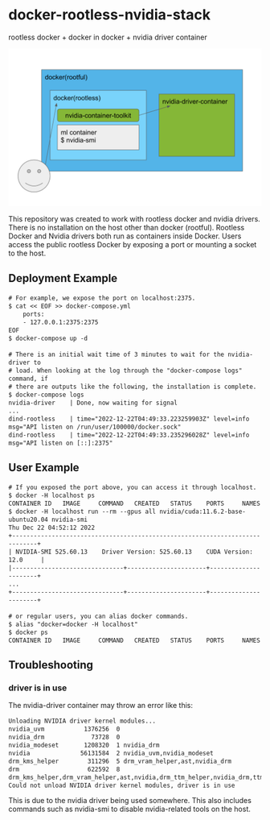 # docker-rootless-nvidia-stack
rootless docker + docker in docker + nvidia driver container

![architecture](./images/architecture.png)

This repository was created to work with rootless docker and nvidia drivers. There is no installation on the host other than docker (rootful). Rootless Docker and Nvidia drivers both run as containers inside Docker. Users access the public rootless Docker by exposing a port or mounting a socket to the host.

## Deployment Example

```
# For example, we expose the port on localhost:2375.
$ cat << EOF >> docker-compose.yml
    ports:
    - 127.0.0.1:2375:2375
EOF
$ docker-compose up -d

# There is an initial wait time of 3 minutes to wait for the nvidia-driver to
# load. When looking at the log through the "docker-compose logs" command, if
# there are outputs like the following, the installation is complete.
$ docker-compose logs
nvidia-driver    | Done, now waiting for signal
...
dind-rootless    | time="2022-12-22T04:49:33.223259903Z" level=info msg="API listen on /run/user/100000/docker.sock"
dind-rootless    | time="2022-12-22T04:49:33.235296028Z" level=info msg="API listen on [::]:2375"
```

## User Example

```
# If you exposed the port above, you can access it through localhost.
$ docker -H localhost ps
CONTAINER ID   IMAGE     COMMAND   CREATED   STATUS    PORTS     NAMES
$ docker -H localhost run --rm --gpus all nvidia/cuda:11.6.2-base-ubuntu20.04 nvidia-smi
Thu Dec 22 04:52:12 2022
+-----------------------------------------------------------------------------+
| NVIDIA-SMI 525.60.13    Driver Version: 525.60.13    CUDA Version: 12.0     |
|-------------------------------+----------------------+----------------------+
...
+-------------------------------+----------------------+----------------------+

# or regular users, you can alias docker commands.
$ alias "docker=docker -H localhost"
$ docker ps
CONTAINER ID   IMAGE     COMMAND   CREATED   STATUS    PORTS     NAMES
```

## Troubleshooting

### driver is in use

The nvidia-driver container may throw an error like this:
```
Unloading NVIDIA driver kernel modules...
nvidia_uvm           1376256  0
nvidia_drm             73728  0
nvidia_modeset       1208320  1 nvidia_drm
nvidia              56131584  2 nvidia_uvm,nvidia_modeset
drm_kms_helper        311296  5 drm_vram_helper,ast,nvidia_drm
drm                   622592  8 drm_kms_helper,drm_vram_helper,ast,nvidia,drm_ttm_helper,nvidia_drm,ttm
Could not unload NVIDIA driver kernel modules, driver is in use
````

This is due to the nvidia driver being used somewhere. This also includes commands such as nvidia-smi to disable nvidia-related tools on the host.

